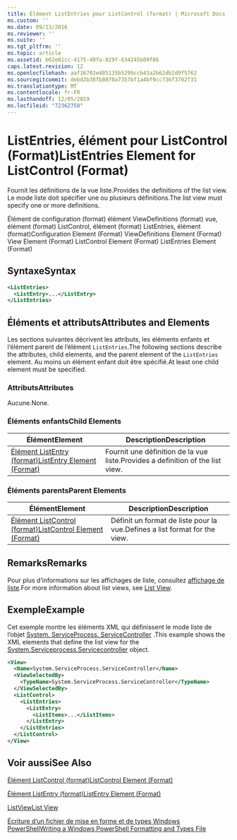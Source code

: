 ```yaml
---
title: Élément ListEntries pour ListControl (format) | Microsoft Docs
ms.custom: ''
ms.date: 09/13/2016
ms.reviewer: ''
ms.suite: ''
ms.tgt_pltfrm: ''
ms.topic: article
ms.assetid: b62e81cc-4175-40fa-829f-634245b09f86
caps.latest.revision: 12
ms.openlocfilehash: aaf16702e485135b5299ccb43a2b62db2d9f5762
ms.sourcegitcommit: debd2b38fb8070a7357bf1a4bf9cc736f3702f31
ms.translationtype: MT
ms.contentlocale: fr-FR
ms.lasthandoff: 12/05/2019
ms.locfileid: "72362758"
---
```

# <a name="listentries-element-for-listcontrol-format"></a><span data-ttu-id="88f0f-102">ListEntries, élément pour ListControl (Format)</span><span class="sxs-lookup"><span data-stu-id="88f0f-102">ListEntries Element for ListControl (Format)</span></span>

<span data-ttu-id="88f0f-103">Fournit les définitions de la vue liste.</span><span class="sxs-lookup"><span data-stu-id="88f0f-103">Provides the definitions of the list view.</span></span> <span data-ttu-id="88f0f-104">Le mode liste doit spécifier une ou plusieurs définitions.</span><span class="sxs-lookup"><span data-stu-id="88f0f-104">The list view must specify one or more definitions.</span></span>

<span data-ttu-id="88f0f-105">Élément de configuration (format) élément ViewDefinitions (format) vue, élément (format) ListControl, élément (format) ListEntries, élément (format)</span><span class="sxs-lookup"><span data-stu-id="88f0f-105">Configuration Element (Format) ViewDefinitions Element (Format) View Element (Format) ListControl Element (Format) ListEntries Element (Format)</span></span>

## <a name="syntax"></a><span data-ttu-id="88f0f-106">Syntaxe</span><span class="sxs-lookup"><span data-stu-id="88f0f-106">Syntax</span></span>

```xml
<ListEntries>
  <ListEntry>...</ListEntry>
</ListEntries>
```

## <a name="attributes-and-elements"></a><span data-ttu-id="88f0f-107">Éléments et attributs</span><span class="sxs-lookup"><span data-stu-id="88f0f-107">Attributes and Elements</span></span>

<span data-ttu-id="88f0f-108">Les sections suivantes décrivent les attributs, les éléments enfants et l’élément parent de l’élément `ListEntries`.</span><span class="sxs-lookup"><span data-stu-id="88f0f-108">The following sections describe the attributes, child elements, and the parent element of the `ListEntries` element.</span></span> <span data-ttu-id="88f0f-109">Au moins un élément enfant doit être spécifié.</span><span class="sxs-lookup"><span data-stu-id="88f0f-109">At least one child element must be specified.</span></span>

### <a name="attributes"></a><span data-ttu-id="88f0f-110">Attributs</span><span class="sxs-lookup"><span data-stu-id="88f0f-110">Attributes</span></span>

<span data-ttu-id="88f0f-111">Aucune.</span><span class="sxs-lookup"><span data-stu-id="88f0f-111">None.</span></span>

### <a name="child-elements"></a><span data-ttu-id="88f0f-112">Éléments enfants</span><span class="sxs-lookup"><span data-stu-id="88f0f-112">Child Elements</span></span>

|<span data-ttu-id="88f0f-113">Élément</span><span class="sxs-lookup"><span data-stu-id="88f0f-113">Element</span></span>|<span data-ttu-id="88f0f-114">Description</span><span class="sxs-lookup"><span data-stu-id="88f0f-114">Description</span></span>|
|-------------|-----------------|
|[<span data-ttu-id="88f0f-115">Élément ListEntry (format)</span><span class="sxs-lookup"><span data-stu-id="88f0f-115">ListEntry Element (Format)</span></span>](./listentry-element-for-listcontrol-format.md)|<span data-ttu-id="88f0f-116">Fournit une définition de la vue liste.</span><span class="sxs-lookup"><span data-stu-id="88f0f-116">Provides a definition of the list view.</span></span>|

### <a name="parent-elements"></a><span data-ttu-id="88f0f-117">Éléments parents</span><span class="sxs-lookup"><span data-stu-id="88f0f-117">Parent Elements</span></span>

|<span data-ttu-id="88f0f-118">Élément</span><span class="sxs-lookup"><span data-stu-id="88f0f-118">Element</span></span>|<span data-ttu-id="88f0f-119">Description</span><span class="sxs-lookup"><span data-stu-id="88f0f-119">Description</span></span>|
|-------------|-----------------|
|[<span data-ttu-id="88f0f-120">Élément ListControl (format)</span><span class="sxs-lookup"><span data-stu-id="88f0f-120">ListControl Element (Format)</span></span>](./listcontrol-element-format.md)|<span data-ttu-id="88f0f-121">Définit un format de liste pour la vue.</span><span class="sxs-lookup"><span data-stu-id="88f0f-121">Defines a list format for the view.</span></span>|

## <a name="remarks"></a><span data-ttu-id="88f0f-122">Remarks</span><span class="sxs-lookup"><span data-stu-id="88f0f-122">Remarks</span></span>

<span data-ttu-id="88f0f-123">Pour plus d’informations sur les affichages de liste, consultez [affichage de liste](./creating-a-list-view.md).</span><span class="sxs-lookup"><span data-stu-id="88f0f-123">For more information about list views, see [List View](./creating-a-list-view.md).</span></span>

## <a name="example"></a><span data-ttu-id="88f0f-124">Exemple</span><span class="sxs-lookup"><span data-stu-id="88f0f-124">Example</span></span>

<span data-ttu-id="88f0f-125">Cet exemple montre les éléments XML qui définissent le mode liste de l’objet [System. ServiceProcess. ServiceController](/dotnet/api/System.ServiceProcess.ServiceController) .</span><span class="sxs-lookup"><span data-stu-id="88f0f-125">This example shows the XML elements that define the list view for the [System.Serviceprocess.Servicecontroller](/dotnet/api/System.ServiceProcess.ServiceController) object.</span></span>

```xml
<View>
  <Name>System.ServiceProcess.ServiceController</Name>
  <ViewSelectedBy>
    <TypeName>System.ServiceProcess.ServiceController</TypeName>
  </ViewSelectedBy>
  <ListControl>
    <ListEntries>
      <ListEntry>
        <ListItems>...</ListItems>
      </ListEntry>
    </ListEntries>
  </ListControl>
</View>
```

## <a name="see-also"></a><span data-ttu-id="88f0f-126">Voir aussi</span><span class="sxs-lookup"><span data-stu-id="88f0f-126">See Also</span></span>

[<span data-ttu-id="88f0f-127">Élément ListControl (format)</span><span class="sxs-lookup"><span data-stu-id="88f0f-127">ListControl Element (Format)</span></span>](./listcontrol-element-format.md)

[<span data-ttu-id="88f0f-128">Élément ListEntry (format)</span><span class="sxs-lookup"><span data-stu-id="88f0f-128">ListEntry Element (Format)</span></span>](./listentry-element-for-listcontrol-format.md)

[<span data-ttu-id="88f0f-129">ListView</span><span class="sxs-lookup"><span data-stu-id="88f0f-129">List View</span></span>](./creating-a-list-view.md)

[<span data-ttu-id="88f0f-130">Écriture d’un fichier de mise en forme et de types Windows PowerShell</span><span class="sxs-lookup"><span data-stu-id="88f0f-130">Writing a Windows PowerShell Formatting and Types File</span></span>](./writing-a-powershell-formatting-file.md)

